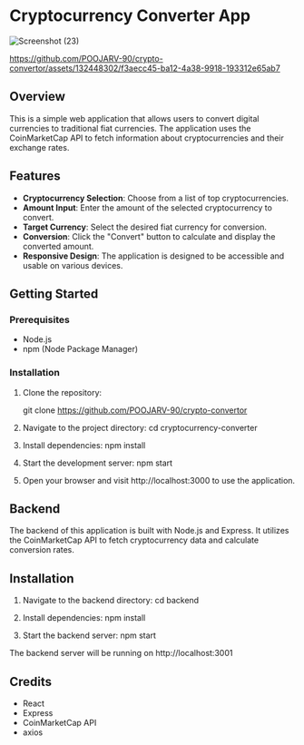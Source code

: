# Cryptocurrency Converter App
![Screenshot (23)](https://github.com/POOJARV-90/crypto-convertor/assets/132448302/a1397c7d-6569-40c4-9745-1162c102ff39)

https://github.com/POOJARV-90/crypto-convertor/assets/132448302/f3aecc45-ba12-4a38-9918-193312e65ab7


## Overview

This is a simple web application that allows users to convert digital currencies to traditional fiat currencies. The application uses the CoinMarketCap API to fetch information about cryptocurrencies and their exchange rates.

## Features

- **Cryptocurrency Selection**: Choose from a list of top cryptocurrencies.
- **Amount Input**: Enter the amount of the selected cryptocurrency to convert.
- **Target Currency**: Select the desired fiat currency for conversion.
- **Conversion**: Click the "Convert" button to calculate and display the converted amount.
- **Responsive Design**: The application is designed to be accessible and usable on various devices.

## Getting Started

### Prerequisites

- Node.js
- npm (Node Package Manager)

### Installation

1. Clone the repository:

    
   git clone https://github.com/POOJARV-90/crypto-convertor
2. Navigate to the project directory:
   cd cryptocurrency-converter

3. Install dependencies:
npm install
4. Start the development server:
npm start

5. Open your browser and visit http://localhost:3000 to use the application.

## Backend
The backend of this application is built with Node.js and Express. It utilizes the CoinMarketCap API to fetch cryptocurrency data and calculate conversion rates.

## Installation
1. Navigate to the backend directory: 
cd backend

2. Install dependencies:
npm install

3. Start the backend server:
npm start

The backend server will be running on http://localhost:3001


## Credits
* React
* Express
* CoinMarketCap API
* axios

